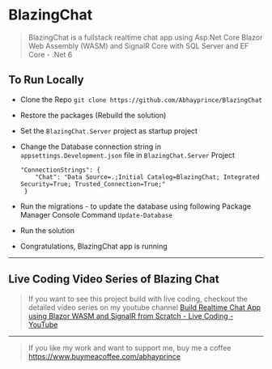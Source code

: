 # BlazingChat

> BlazingChat is a fullstack realtime chat app using Asp.Net Core Blazor Web Assembly (WASM) and SignalR Core with SQL Server and EF Core - .Net 6

## To Run Locally
- Clone the Repo
    `git clone https://github.com/Abhayprince/BlazingChat `
    
- Restore the packages (Rebuild the solution)
    
- Set the `BlazingChat.Server` project as startup project
    
- Change the Database connection string in `appsettings.Development.json` file in `BlazingChat.Server` Project
    ```
    "ConnectionStrings": {
        "Chat": "Data Source=.;Initial Catalog=BlazingChat; Integrated Security=True; Trusted_Connection=True;"
     }
     ``` 
     
- Run the migrations - to update the database using following Package Manager Console Command
    `Update-Database`

- Run the solution

- Congratulations, BlazingChat  app is running
---------------------------------------
## Live Coding Video Series of Blazing Chat
> If you want to see this project build with live coding, checkout the detailed video series on my youtube channel
> [Build Realtime Chat App using Blazor WASM and SignalR from Scratch - Live Coding - YouTube](https://www.youtube.com/playlist?list=PLlgYGDJXMjDYOvwKk4UjmvIUB_z055Tkb)

-------------------------------

> If you like my work and want to support me, buy me a coffee https://www.buymeacoffee.com/abhayprince
